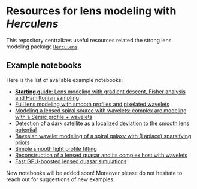 # Resources for lens modeling with _Herculens_

This repository centralizes useful resources related the strong lens modeling package [`Herculens`](https://github.com/austinpeel/herculens).

## Example notebooks

Here is the list of available example notebooks:

- [**Starting guide**: Lens modeling with gradient descent, Fisher analysis and Hamiltonian sampling](notebooks/herculens__Starting_guide.ipynb)
- [Full lens modeling with smooth profiles and pixelated wavelets](notebooks/herculens__Complex_lensed_source_modeling_1.ipynb)
- [Modeling a lensed spiral source with wavelets: complex arc modeling with a Sérsic profile + wavelets](notebooks/herculens__Complex_lensed_source_modeling_2.ipynb)
- [Detection of a dark satellite as a localized deviation to the smooth lens potential](notebooks/herculens__Subhalo_detection_with_wavelets.ipynb)
- [Bayesian wavelet modeling of a spiral galaxy with (Laplace) sparsifying priors](notebooks/herculens__Spiral_galaxy_Bayesian_sparsity_Laplace.ipynb)
- [Simple smooth light profile fitting](notebooks/herculens__Simple_galaxy_fitting.ipynb)
- [Reconstruction of a lensed quasar and its complex host with wavelets](notebooks/herculens__Complex_source_and_point_source_modeling.ipynb)
- [Fast GPU-boosted lensed quasar simulations](notebooks/herculens__Fast_lensed_quasar_simulations.ipynb)

New notebooks will be added soon! Moreover please do not hesitate to reach out for suggestions of new examples.

